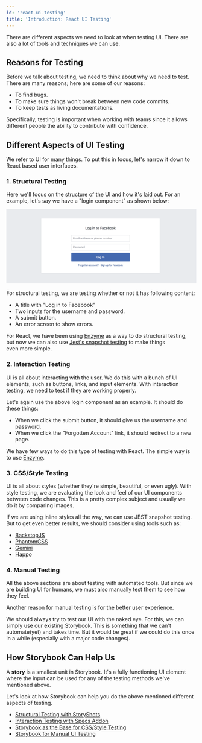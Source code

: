 ```yaml
---
id: 'react-ui-testing'
title: 'Introduction: React UI Testing'
---
```


There are different aspects we need to look at when testing UI.
There are also a lot of tools and techniques we can use. 

## Reasons for Testing

Before we talk about testing, we need to think about why we need to test.
There are many reasons; here are some of our reasons:

-   To find bugs.
-   To make sure things won't break between new code commits.
-   To keep tests as living documentations.

Specifically, testing is important when working with teams since it allows different people the ability to contribute with confidence.

## Different Aspects of UI Testing

We refer to UI for many things. To put this in focus, let's narrow it down to React based user interfaces.

### 1. Structural Testing

Here we'll focus on the structure of the UI and how it's laid out.
For an example, let's say we have a "login component" as shown below:

![Login Form](../static/login_form.png)

For structural testing, we are testing whether or not it has following content:

-   A title with "Log in to Facebook"
-   Two inputs for the username and password.
-   A submit button.
-   An error screen to show errors.

For React, we have been using [Enzyme](https://github.com/airbnb/enzyme) as a way to do structural testing, but now we can also use [Jest's snapshot testing](https://facebook.github.io/jest/blog/2016/07/27/jest-14.html) to make things even more simple.

### 2. Interaction Testing

UI is all about interacting with the user.
We do this with a bunch of UI elements, such as buttons, links, and input elements.
With interaction testing, we need to test if they are working properly.

Let's again use the above login component as an example. It should do these things:

-   When we click the submit button, it should give us the username and password.
-   When we click the "Forgotten Account" link, it should redirect to a new page.

We have few ways to do this type of testing with React. The simple way is to use [Enzyme](https://github.com/airbnb/enzyme).

### 3. CSS/Style Testing

UI is all about styles (whether they're simple, beautiful, or even ugly).
With style testing, we are evaluating the look and feel of our UI components between code changes.
This is a pretty complex subject and usually we do it by comparing images.

If we are using inline styles all the way, we can use JEST snapshot testing.
But to get even better results, we should consider using tools such as:

-   [BackstopJS](https://github.com/garris/BackstopJS)
-   [PhantomCSS](https://github.com/Huddle/PhantomCSS)
-   [Gemini](https://github.com/gemini-testing/gemini)
-   [Happo](https://github.com/Galooshi/happo)

### 4. Manual Testing

All the above sections are about testing with automated tools.
But since we are building UI for humans, we must also manually test them to see how they feel.

Another reason for manual testing is for the better user experience.

We should always try to test our UI with the naked eye.
For this, we can simply use our existing Storybook.
This is something that we can't automate(yet) and takes time.
But it would be great if we could do this once in a while (especially with a major code changes).

## How Storybook Can Help Us

A **story** is a smallest unit in Storybook.
It's a fully functioning UI element where the input can be used for any of the testing methods we've mentioned above.

Let's look at how Storybook can help you do the above mentioned different aspects of testing.

-   [Structural Testing with StoryShots](/testing/structural-testing)
-   [Interaction Testing with Specs Addon](/testing/interaction-testing)
-   [Storybook as the Base for CSS/Style Testing](/testing/css-style-testing)
-   [Storybook for Manual UI Testing](/testing/manual-testing)
